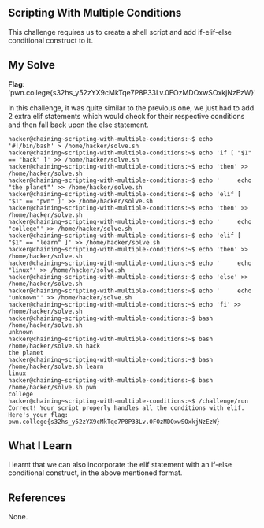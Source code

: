 ## Scripting With Multiple Conditions
This challenge requires us to create a shell script and add if-elif-else conditional construct to it.
## My Solve
**Flag:** 'pwn.college{s32hs_y52zYX9cMkTqe7P8P33Lv.0FOzMDOxwSOxkjNzEzW}'

In this challenge, it was quite similar to the previous one, we just had to add 2 extra elif statements which would check for their respective conditions and then fall back 
upon the else statement.
```
hacker@chaining~scripting-with-multiple-conditions:~$ echo '#!/bin/bash' > /home/hacker/solve.sh
hacker@chaining~scripting-with-multiple-conditions:~$ echo 'if [ "$1" == "hack" ]' >> /home/hacker/solve.sh
hacker@chaining~scripting-with-multiple-conditions:~$ echo 'then' >> /home/hacker/solve.sh
hacker@chaining~scripting-with-multiple-conditions:~$ echo '     echo "the planet"' >> /home/hacker/solve.sh
hacker@chaining~scripting-with-multiple-conditions:~$ echo 'elif [ "$1" == "pwn" ]' >> /home/hacker/solve.sh
hacker@chaining~scripting-with-multiple-conditions:~$ echo 'then' >> /home/hacker/solve.sh
hacker@chaining~scripting-with-multiple-conditions:~$ echo '     echo "college"' >> /home/hacker/solve.sh
hacker@chaining~scripting-with-multiple-conditions:~$ echo 'elif [ "$1" == "learn" ]' >> /home/hacker/solve.sh
hacker@chaining~scripting-with-multiple-conditions:~$ echo 'then' >> /home/hacker/solve.sh
hacker@chaining~scripting-with-multiple-conditions:~$ echo '     echo "linux"' >> /home/hacker/solve.sh
hacker@chaining~scripting-with-multiple-conditions:~$ echo 'else' >> /home/hacker/solve.sh
hacker@chaining~scripting-with-multiple-conditions:~$ echo '     echo "unknown"' >> /home/hacker/solve.sh
hacker@chaining~scripting-with-multiple-conditions:~$ echo 'fi' >> /home/hacker/solve.sh
hacker@chaining~scripting-with-multiple-conditions:~$ bash /home/hacker/solve.sh
unknown
hacker@chaining~scripting-with-multiple-conditions:~$ bash /home/hacker/solve.sh hack
the planet
hacker@chaining~scripting-with-multiple-conditions:~$ bash /home/hacker/solve.sh learn
linux
hacker@chaining~scripting-with-multiple-conditions:~$ bash /home/hacker/solve.sh pwn
college
hacker@chaining~scripting-with-multiple-conditions:~$ /challenge/run
Correct! Your script properly handles all the conditions with elif.
Here's your flag:
pwn.college{s32hs_y52zYX9cMkTqe7P8P33Lv.0FOzMDOxwSOxkjNzEzW}
```

## What I Learn
I learnt that we can also incorporate the elif statement with an if-else conditional construct, in the above mentioned format.
## References
None.
